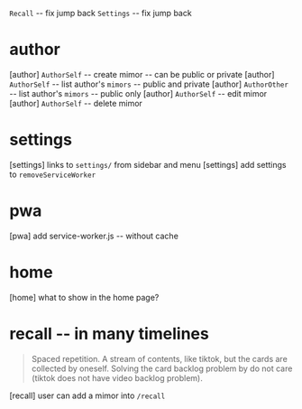 `Recall` -- fix jump back
`Settings` -- fix jump back

# author

[author] `AuthorSelf` -- create mimor -- can be public or private
[author] `AuthorSelf` -- list author's `mimors` -- public and private
[author] `AuthorOther` -- list author's `mimors` -- public only
[author] `AuthorSelf` -- edit mimor
[author] `AuthorSelf` -- delete mimor

# settings

[settings] links to `settings/` from sidebar and menu
[settings] add settings to `removeServiceWorker`

# pwa

[pwa] add service-worker.js -- without cache

# home

[home] what to show in the home page?

# recall -- in many timelines

> Spaced repetition. A stream of contents, like tiktok, but the cards
> are collected by oneself. Solving the card backlog problem by do not
> care (tiktok does not have video backlog problem).

[recall] user can add a mimor into `/recall`
